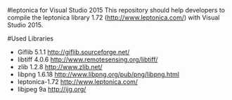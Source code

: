 #leptonica for Visual Studio 2015
This repository should help developers to compile the leptonica library 1.72 (http://www.leptonica.com/) with Visual Studio 2015.


#Used Libraries
* Giflib 5.1.1  http://giflib.sourceforge.net/
* libtiff 4.0.6  http://www.remotesensing.org/libtiff/
* zlib 1.2.8 http://www.zlib.net/
* libpng 1.6.18  http://www.libpng.org/pub/png/libpng.html
* leptonica-1.72 http://www.leptonica.com/
* libjpeg 9a http://ijg.org/
